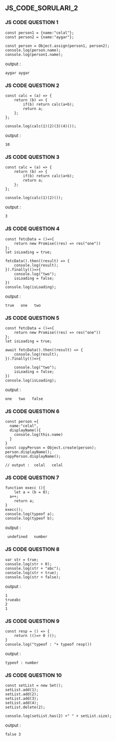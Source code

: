 ## JS_CODE_SORULARI_2

### JS CODE QUESTION 1
```
const person1 = {name:"celal"};
const person2 = {name:"aygar"};

const person = Object.assign(person1, person2);
console.log(person.name);
console.log(person1.name);
``` 
output : 
```
aygar aygar
```
### JS CODE QUESTION 2
```
const calc = (a) => {
	return (b) => {
		if(b) return calc(a+b);
		return a;
	};
};

console.log(calc(1)(2)(3)(4)());
``` 
output : 
```
10
```
### JS CODE QUESTION 3
```
const calc = (a) => {
	return (b) => {
		if(b) return calc(a+b);
		return a;
	};
};

console.log(calc(1)(2)());
``` 
output : 
```
3
```
### JS CODE QUESTION 4
```
const fetcData = ()=>{
    return new Promise((res) => res("one"))
};
let isLoading = true;

fetcData().then((result) => {
    console.log(result);
}).finally(()=>{
    console.log("two");
    isLoading = false;
})
console.log(isLoading); 
``` 
output : 
```
true   one   two
```
### JS CODE QUESTION 5
```
const fetcData = ()=>{
    return new Promise((res) => res("one"))
};
let isLoading = true;

await fetcData().then((result) => {
    console.log(result);
}).finally(()=>{

    console.log("two");
    isLoading = false;
})
console.log(isLoading);
``` 
output : 
```
one   two   false
``` 
### JS CODE QUESTION 6
```
const person ={
  name:"celal",
  displayName(){
    console.log(this.name)
  }
}
const copyPerson = Object.create(person);
person.displayName();
copyPerson.displayName();

// output :  celal   celal
```
### JS CODE QUESTION 7
```
function execc (){
    let a = (b = 0);
  a++;
    return a;
}
execc();
console.log(typeof a);
console.log(typeof b); 
``` 
output : 
```
 undefined   number
```
### JS CODE QUESTION 8
```
var str = true;
console.log(str + 0);
console.log(str + "abc");
console.log(str + true);
console.log(str + false);

``` 
output : 
``` 
1 
trueabc
2 
1
```
### JS CODE QUESTION 9
```
const resp = () => {
    return (()=> 0 )();
}
console.log("typeof : "+ typeof resp())
```
output : 
``` 
typeof : number
```
### JS CODE QUESTION 10
```
const setList = new Set(); 
setList.add(1);
setList.add(2);
setList.add(3);
setList.add(4);
setList.delete(2);

console.log(setList.has(2) +" " + setList.size);
``` 
output : 
``` 
false 3
```
